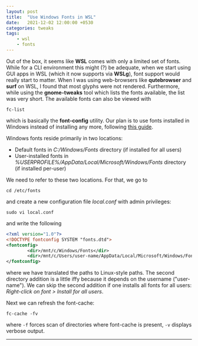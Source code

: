 ```yaml
---
layout: post
title:  "Use Windows Fonts in WSL"
date:   2021-12-02 12:00:00 +0530
categories: tweaks
tags:
    - wsl
    - fonts
---
```

[//]: # (The body)

Out of the box, it seems like **WSL** comes with only a limited set of fonts. While for a CLI environment this might (?) be adequate, when we start using GUI apps in WSL (which it now supports via **WSLg**), font support would really start to matter. When I was using web-browsers like **qutebrowser** and **surf** on WSL, I found that most glyphs were not rendered. Furthermore, while using the **gnome-tweaks** tool which lists the fonts available, the list was very short. The available fonts can also be viewed with
```shell
fc-list
```
which is basically the **font-config** utility. Our plan is to use fonts installed in Windows instead of installing any more, following [this guide][1].

Windows fonts reside primarily in two locations:
  - Default fonts in *C:/Windows/Fonts* directory (if installed for all users)
  - User-installed fonts in *%USERPROFILE%/AppData/Local/Microsoft/Windows/Fonts* directory (if installed per-user)

We need to refer to these two locations. For that, we go to
```shell
cd /etc/fonts
```
and create a new configuration file *local.conf* with admin privileges:
```shell
sudo vi local.conf
```
and write the following
```xml
<?xml version="1.0"?>
<!DOCTYPE fontconfig SYSTEM "fonts.dtd">
<fontconfig>
        <dir>/mnt/c/Windows/Fonts</dir>
        <dir>/mnt/c/Users/user-name/AppData/Local/Microsoft/Windows/Fonts</dir>
</fontconfig>
```
where we have translated the paths to Linux-style paths. The second directory addition is a little iffy because it depends on the username ("user-name"). We can skip the second addition if one installs all fonts for all users: *Right-click on font > Install for all users*.

Next we can refresh the font-cache:
```
fc-cache -fv
```
where `-f` forces scan of directories where font-cache is present, `-v` displays verbose output.

---

[//]: # (Footnotes, if any)

[^fn]: Footnote





[//]: # (Links, if any)

[1]: <https://www.linuxtut.com/en/6ea7665529b022eb5f45/>